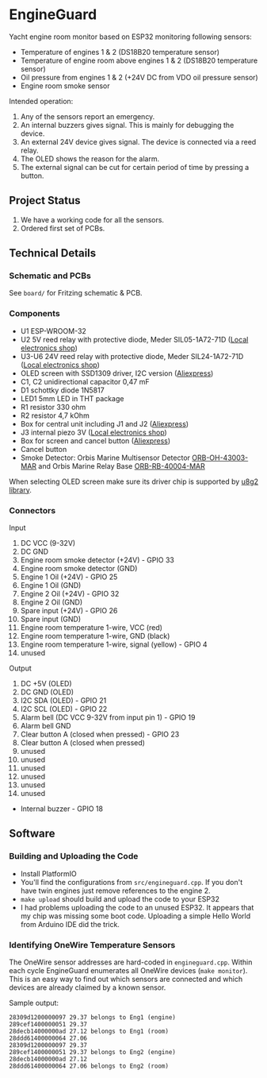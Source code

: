 # EngineGuard

Yacht engine room monitor based on ESP32 monitoring following sensors:
 * Temperature of engines 1 & 2 (DS18B20 temperature sensor)
 * Temperature of engine room above engines 1 & 2 (DS18B20 temperature sensor)
 * Oil pressure from engines 1 & 2 (+24V DC from VDO oil pressure sensor)
 * Engine room smoke sensor

Intended operation:
 1. Any of the sensors report an emergency.
 1. An internal buzzers gives signal. This is mainly for debugging the device.
 1. An external 24V device gives signal. The device is connected via a reed relay.
 1. The OLED shows the reason for the alarm.
 1. The external signal can be cut for certain period of time by pressing a button.

## Project Status

 1. We have a working code for all the sensors.
 1. Ordered first set of PCBs.

## Technical Details

### Schematic and PCBs

See `board/` for Fritzing schematic & PCB.

### Components

* U1 ESP-WROOM-32
* U2 5V reed relay with protective diode, Meder SIL05-1A72-71D ([Local electronics shop](https://www.partco.fi/fi/saehkoemekaniikka/releet/reed-releet/7411-rr-05-sild.html))
* U3-U6 24V reed relay with protective diode, Meder SIL24-1A72-71D ([Local electronics shop](https://www.partco.fi/fi/saehkoemekaniikka/releet/reed-releet/7413-rr-24-sild.html))
* OLED screen with SSD1309 driver, I2C version ([Aliexpress](https://www.aliexpress.com/item/1005003787866468.html))
* C1, C2 unidirectional capacitor 0,47 mF
* D1 schottky diode 1N5817
* LED1 5mm LED in THT package
* R1 resistor 330 ohm
* R2 resistor 4,7 kOhm
* Box for central unit including J1 and J2 ([Aliexpress](https://www.aliexpress.com/item/1005003153480194.html))
* J3 internal piezo 3V ([Local electronics shop](https://www.partco.fi/fi/audiovideo/summerit/20187-summeri-3v.html))
* Box for screen and cancel button ([Aliexpress](https://www.aliexpress.com/item/4000081121421.html))
* Cancel button
* Smoke Detector: Orbis Marine Multisensor Detector [ORB-OH-43003-MAR](https://www.apollo-fire.co.uk/products/orbis-marine/smokeheat-detectors/orb-oh-43003-mar---orbis-marine-multi-sensor-detector-opticalheat---flashing-led/) and Orbis Marine Relay Base [ORB-RB-40004-MAR](https://www.apollo-fire.co.uk/products/orbis-marine/relay-bases/orb-rb-40004-mar---orbis-marine-timesaver-base---relay/)

When selecting OLED screen make sure its driver chip is supported by
[u8g2 library](https://github.com/olikraus/u8g2/wiki).

### Connectors

Input

  1. DC VCC (9-32V)
  1. DC GND
  1. Engine room smoke detector (+24V) - GPIO 33
  1. Engine room smoke detector (GND)
  1. Engine 1 Oil (+24V) - GPIO 25
  1. Engine 1 Oil (GND)
  1. Engine 2 Oil (+24V) - GPIO 32
  1. Engine 2 Oil (GND)
  1. Spare input (+24V) - GPIO 26
  1. Spare input (GND)
  1. Engine room temperature 1-wire, VCC (red)
  1. Engine room temperature 1-wire, GND (black)
  1. Engine room temperature 1-wire, signal (yellow) - GPIO 4
  1. unused

Output

  1. DC +5V (OLED)
  1. DC GND (OLED)
  1. I2C SDA (OLED) - GPIO 21
  1. I2C SCL (OLED) - GPIO 22
  1. Alarm bell (DC VCC 9-32V from input pin 1) - GPIO 19
  1. Alarm bell GND
  1. Clear button A (closed when pressed) - GPIO 23
  1. Clear button A (closed when pressed)
  1. unused
  1. unused
  1. unused
  1. unused
  1. unused
  1. unused
  * Internal buzzer - GPIO 18

## Software

### Building and Uploading the Code

 * Install PlatformIO
 * You'll find the configurations from `src/engineguard.cpp`. If you don't
   have twin engines just remove references to the engine 2.
 * `make upload` should build and upload the code to your ESP32
 * I had problems uploading the code to an unused ESP32. It appears that my chip was
   missing some boot code. Uploading a simple Hello World from Arduino IDE did the
   trick.

### Identifying OneWire Temperature Sensors

The OneWire sensor addresses are hard-coded in `engineguard.cpp`. Within each
cycle EngineGuard enumerates all OneWire devices (`make monitor`). This is an easy
way to find out which sensors are connected and which devices are already claimed
by a known sensor.

Sample output:

```
28309d1200000097 29.37 belongs to Eng1 (engine)
289cef1400000051 29.37
28decb14000000ad 27.12 belongs to Eng1 (room)
28ddd61400000064 27.06
28309d1200000097 29.37
289cef1400000051 29.37 belongs to Eng2 (engine)
28decb14000000ad 27.12
28ddd61400000064 27.06 belongs to Eng2 (room)
```

